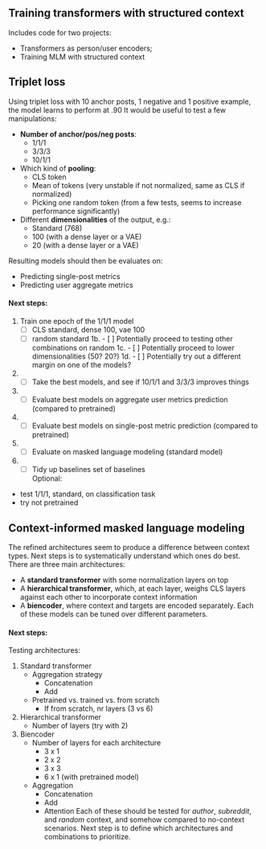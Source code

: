 ## Training transformers with structured context
Includes code for two projects:
- Transformers as person/user encoders;
- Training MLM with structured context


## Triplet loss
Using triplet loss with 10 anchor posts, 1 negative and 1 positive example, the model learns to perform at .90
It would be useful to test a few manipulations:
- **Number of anchor/pos/neg posts**:
    - 1/1/1
    - 3/3/3
    - 10/1/1
- Which kind of **pooling**:
    - CLS token
    - Mean of tokens (very unstable if not normalized, same as CLS if normalized)
    - Picking one random token (from a few tests, seems to increase performance significantly)
- Different **dimensionalities** of the output, e.g.:
    - Standard (768)
    - 100 (with a dense layer or a VAE)
    - 20 (with a dense layer or a VAE)

Resulting models should then be evaluates on:
- Predicting single-post metrics
- Predicting user aggregate metrics

#### Next steps:
1. Train one epoch of the 1/1/1 model
    - [ ] CLS standard, dense 100, vae 100
    - [ ] random standard
    1b. - [ ] Potentially proceed to testing other combinations on random
    1c. - [ ] Potentially proceed to lower dimensionalities (50? 20?)
    1d. - [ ] Potentially try out a different margin on one of the models?
2. - [ ] Take the best models, and see if 10/1/1 and 3/3/3 improves things
3. - [ ] Evaluate best models on aggregate user metrics prediction (compared to pretrained)
4. - [ ] Evaluate best models on single-post metric prediction (compared to pretrained)
5. - [ ] Evaluate on masked language modeling (standard model)
6. - [ ] Tidy up baselines set of baselines <br>
Optional: 
- test 1/1/1, standard, on classification task
- try not pretrained


## Context-informed masked language modeling
The refined architectures seem to produce a difference between context types.
Next steps is to systematically understand which ones do best.
There are three main architectures: 
- A **standard transformer** with some normalization layers on top
- A **hierarchical transformer**, which, at each layer, weighs CLS layers against each other to incorporate context information
- A **biencoder**, where context and targets are encoded separately.
Each of these models can be tuned over different parameters.

#### Next steps:
Testing architectures:
1. Standard transformer
    - Aggregation strategy
        - Concatenation
        - Add
    - Pretrained vs. trained vs. from scratch
        - If from scratch, nr layers (3 vs 6)
2. Hierarchical transformer
    - Number of layers (try with 2)
3. Biencoder
    - Number of layers for each architecture
        - 3 x 1 
        - 2 x 2
        - 3 x 3
        - 6 x 1 (with pretrained model)
    - Aggregation
        - Concatenation
        - Add
        - Attention
Each of these should be tested for *author*, *subreddit*, and *random* context, and somehow compared to no-context scenarios.
Next step is to define which architectures and combinations to prioritize.
    


